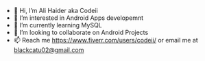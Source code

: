 - 👋 Hi, I’m Ali Haider aka Codeii
- 👀 I’m interested in Android Apps developemnt
- 🌱 I’m currently learning MySQL
- 💞️ I’m looking to collaborate on Android Projects
- 📫 Reach me https://www.fiverr.com/users/codeii/ or email me at blackcatu02@gmail.com

<!---
Iamcodeii/Iamcodeii is a ✨ special ✨ repository because its `README.md` (this file) appears on your GitHub profile.
You can click the Preview link to take a look at your changes.
--->
